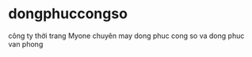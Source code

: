 dongphuccongso
==============

công ty thời trang Myone chuyên may dong phuc cong so va dong phuc van phong
